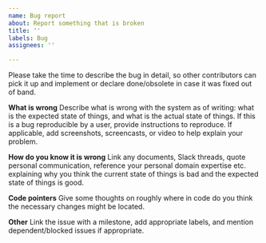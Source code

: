 ```yaml
---
name: Bug report
about: Report something that is broken
title: ''
labels: Bug
assignees: ''

---
```


Please take the time to describe the bug in detail, so other contributors can pick it up and implement or declare done/obsolete in case it was fixed out of band.

**What is wrong**
Describe what is wrong with the system as of writing: what is the expected state of things, and what is the actual state of things.
If this is a bug reproducible by a user, provide instructions to reproduce.
If applicable, add screenshots, screencasts, or video to help explain your problem.

**How do you know it is wrong**
Link any documents, Slack threads, quote personal communication, reference your personal domain expertise etc. explaining why you think the current state of things is bad and the expected state of things is good.

**Code pointers**
Give some thoughts on roughly where in code do you think the necessary changes might be located.

**Other**
Link the issue with a milestone, add appropriate labels, and mention dependent/blocked issues if appropriate.
